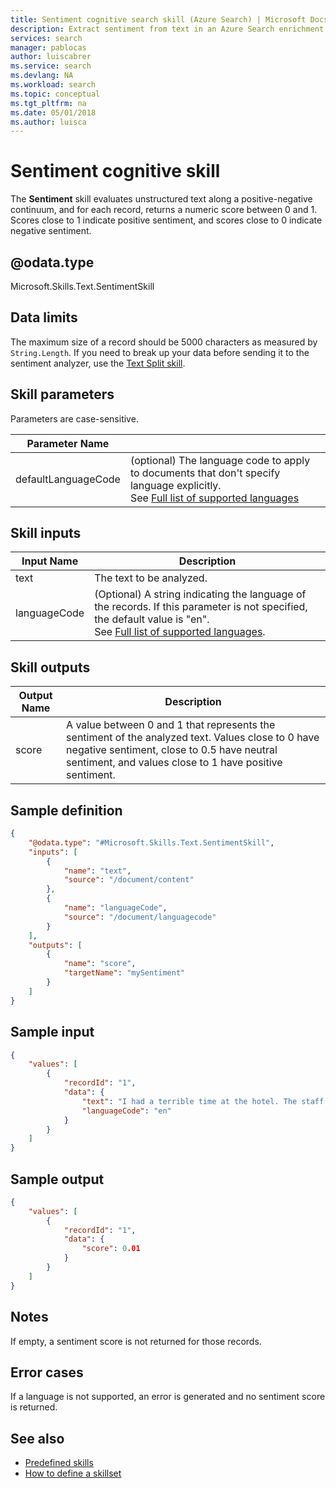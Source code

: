 ```yaml
---
title: Sentiment cognitive search skill (Azure Search) | Microsoft Docs
description: Extract sentiment from text in an Azure Search enrichment pipeline.
services: search
manager: pablocas
author: luiscabrer
ms.service: search
ms.devlang: NA
ms.workload: search
ms.topic: conceptual
ms.tgt_pltfrm: na
ms.date: 05/01/2018
ms.author: luisca
---
```


#	Sentiment cognitive skill

The **Sentiment** skill evaluates unstructured text along a positive-negative continuum, and for each record, returns a numeric score between 0 and 1. Scores close to 1 indicate positive sentiment, and scores close to 0 indicate negative sentiment.

## @odata.type  
Microsoft.Skills.Text.SentimentSkill

## Data limits
The maximum size of a record should be 5000 characters as measured by `String.Length`. If you need to break up your data before sending it to the sentiment analyzer, use the [Text Split skill](cognitive-search-skill-textsplit.md).


## Skill parameters

Parameters are case-sensitive.

| Parameter Name |                      |
|----------------|----------------------|
| defaultLanguageCode | (optional) The language code to apply to documents that don't specify language explicitly. <br/> See [Full list of supported languages](../cognitive-services/text-analytics/text-analytics-supported-languages.md) |

## Skill inputs 

| Input	Name | Description |
|--------------------|-------------|
| text | The text to be analyzed.|
| languageCode	|  (Optional) A string indicating the language of the records. If this parameter is not specified, the default value is "en". <br/>See [Full list of supported languages](../cognitive-services/text-analytics/text-analytics-supported-languages.md).|

## Skill outputs

| Output	Name | Description |
|--------------------|-------------|
| score | A value between 0 and 1 that represents the sentiment of the analyzed text. Values close to 0 have negative sentiment, close to 0.5 have neutral sentiment, and values close to 1 have positive sentiment.|


##	Sample definition

```json
{
    "@odata.type": "#Microsoft.Skills.Text.SentimentSkill",
    "inputs": [
        {
            "name": "text",
            "source": "/document/content"
        },
        {
            "name": "languageCode",
            "source": "/document/languagecode"
        }
    ],
    "outputs": [
        {
            "name": "score",
            "targetName": "mySentiment"
        }
    ]
}
```

##	Sample input

```json
{
    "values": [
        {
            "recordId": "1",
            "data": {
                "text": "I had a terrible time at the hotel. The staff was rude and the food was awful.",
                "languageCode": "en"
            }
        }
    ]
}
```


##	Sample output

```json
{
    "values": [
        {
            "recordId": "1",
            "data": {
                "score": 0.01
            }
        }
    ]
}
```

## Notes
If empty, a sentiment score is not returned for those records.

## Error cases
If a language is not supported, an error is generated and no sentiment score is returned.

## See also

+ [Predefined skills](cognitive-search-predefined-skills.md)
+ [How to define a skillset](cognitive-search-defining-skillset.md)